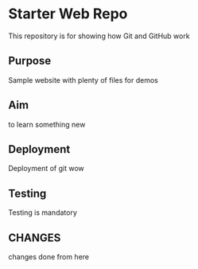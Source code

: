 # Starter Web Repo

This repository is for showing how Git and GitHub work

## Purpose

Sample website with plenty of files for demos

## Aim

to learn something new

## Deployment

Deployment of git wow

## Testing

Testing is mandatory

## CHANGES
changes done from here